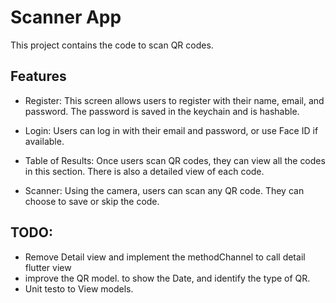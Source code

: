 # Scanner App

This project contains the code to scan QR codes.

## Features

- Register:
  This screen allows users to register with their name, email, and password.
  The password is saved in the keychain and is hashable.

- Login:
  Users can log in with their email and password, or use Face ID if available.

- Table of Results:
  Once users scan QR codes, they can view all the codes in this section.
  There is also a detailed view of each code.

- Scanner:
  Using the camera, users can scan any QR code. They can choose to save or skip the code.

## TODO:

- Remove Detail view and implement the methodChannel to call detail flutter view
- improve the QR model. to show the Date, and identify the type of QR.
- Unit testo to View models.
